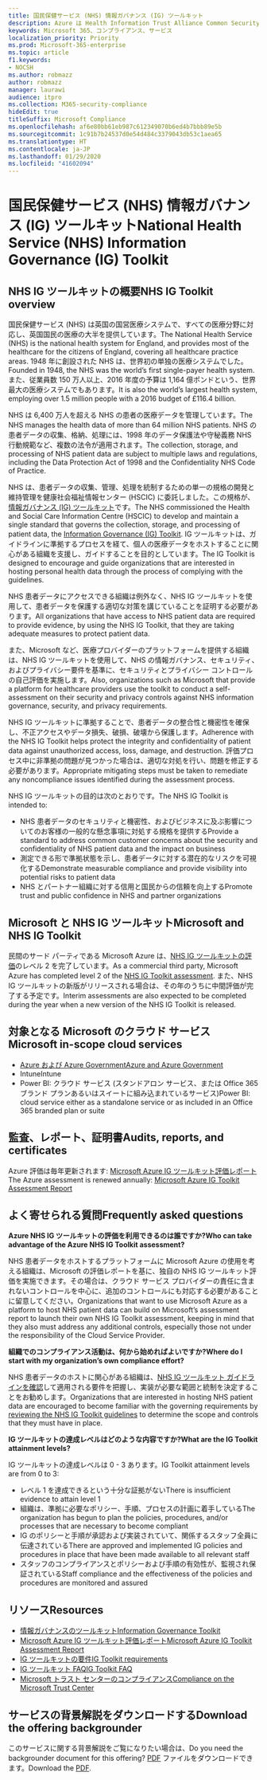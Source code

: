 ```yaml
---
title: 国民保健サービス (NHS) 情報ガバナンス (IG) ツールキット
description: Azure は Health Information Trust Alliance Common Security Framework の認証を取得しています。
keywords: Microsoft 365、コンプライアンス、サービス
localization_priority: Priority
ms.prod: Microsoft-365-enterprise
ms.topic: article
f1.keywords:
- NOCSH
ms.author: robmazz
author: robmazz
manager: laurawi
audience: itpro
ms.collection: M365-security-compliance
hideEdit: true
titleSuffix: Microsoft Compliance
ms.openlocfilehash: af6e80bb61eb987c612349070b6ed4b7bbb89e5b
ms.sourcegitcommit: 1c91b7b24537d0e54d484c3379043db53c1aea65
ms.translationtype: HT
ms.contentlocale: ja-JP
ms.lasthandoff: 01/29/2020
ms.locfileid: "41602094"
---
```

# <a name="national-health-service-nhs-information-governance-ig-toolkit"></a><span data-ttu-id="a0984-104">国民保健サービス (NHS) 情報ガバナンス (IG) ツールキット</span><span class="sxs-lookup"><span data-stu-id="a0984-104">National Health Service (NHS) Information Governance (IG) Toolkit</span></span>

## <a name="nhs-ig-toolkit-overview"></a><span data-ttu-id="a0984-105">NHS IG ツールキットの概要</span><span class="sxs-lookup"><span data-stu-id="a0984-105">NHS IG Toolkit overview</span></span>

<span data-ttu-id="a0984-106">国民保健サービス (NHS) は英国の国営医療システムで、すべての医療分野に対応し、英国国民の医療の大半を提供しています。</span><span class="sxs-lookup"><span data-stu-id="a0984-106">The National Health Service (NHS) is the national health system for England, and provides most of the healthcare for the citizens of England, covering all healthcare practice areas.</span></span> <span data-ttu-id="a0984-107">1948 年に創設された NHS は、世界初の単独の医療システムでした。</span><span class="sxs-lookup"><span data-stu-id="a0984-107">Founded in 1948, the NHS was the world’s first single-payer health system.</span></span> <span data-ttu-id="a0984-108">また、従業員数 150 万人以上、2016 年度の予算は 1,164 億ポンドという、世界最大の医療システムでもあります。</span><span class="sxs-lookup"><span data-stu-id="a0984-108">It is also the world’s largest health system, employing over 1.5 million people with a 2016 budget of £116.4 billion.</span></span>

<span data-ttu-id="a0984-109">NHS は 6,400 万人を超える NHS の患者の医療データを管理しています。</span><span class="sxs-lookup"><span data-stu-id="a0984-109">The NHS manages the health data of more than 64 million NHS patients.</span></span> <span data-ttu-id="a0984-110">NHS の患者データの収集、格納、処理には、1998 年のデータ保護法や守秘義務 NHS 行動規範など、複数の法令が適用されます。</span><span class="sxs-lookup"><span data-stu-id="a0984-110">The collection, storage, and processing of NHS patient data are subject to multiple laws and regulations, including the Data Protection Act of 1998 and the Confidentiality NHS Code of Practice.</span></span>

<span data-ttu-id="a0984-111">NHS は、患者データの収集、管理、処理を統制するための単一の規格の開発と維持管理を健康社会福祉情報センター (HSCIC) に委託しました。この規格が、[情報ガバナンス (IG) ツールキット](https://www.igt.hscic.gov.uk/resources/About%20the%20IG%20Toolkit.pdf)です。</span><span class="sxs-lookup"><span data-stu-id="a0984-111">The NHS commissioned the Health and Social Care Information Centre (HSCIC) to develop and maintain a single standard that governs the collection, storage, and processing of patient data, the [Information Governance (IG) Toolkit](https://www.igt.hscic.gov.uk/resources/About%20the%20IG%20Toolkit.pdf).</span></span> <span data-ttu-id="a0984-112">IG ツールキットは、ガイドラインに準拠するプロセスを経て、個人の医療データをホストすることに関心がある組織を支援し、ガイドすることを目的としています。</span><span class="sxs-lookup"><span data-stu-id="a0984-112">The IG Toolkit is designed to encourage and guide organizations that are interested in hosting personal health data through the process of complying with the guidelines.</span></span>

<span data-ttu-id="a0984-113">NHS 患者データにアクセスできる組織は例外なく、NHS IG ツールキットを使用して、患者データを保護する適切な対策を講じていることを証明する必要があります。</span><span class="sxs-lookup"><span data-stu-id="a0984-113">All organizations that have access to NHS patient data are required to provide evidence, by using the NHS IG Toolkit, that they are taking adequate measures to protect patient data.</span></span>

<span data-ttu-id="a0984-114">また、Microsoft など、医療プロバイダーのプラットフォームを提供する組織は、NHS IG ツールキットを使用して、NHS の情報ガバナンス、セキュリティ、およびプライバシー要件を基準に、セキュリティとプライバシー コントロールの自己評価を実施します。</span><span class="sxs-lookup"><span data-stu-id="a0984-114">Also, organizations such as Microsoft that provide a platform for healthcare providers use the toolkit to conduct a self-assessment on their security and privacy controls against NHS information governance, security, and privacy requirements.</span></span>

<span data-ttu-id="a0984-115">NHS IG ツールキットに準拠することで、患者データの整合性と機密性を確保し、不正アクセスやデータ損失、破損、破壊から保護します。</span><span class="sxs-lookup"><span data-stu-id="a0984-115">Adherence with the NHS IG Toolkit helps protect the integrity and confidentiality of patient data against unauthorized access, loss, damage, and destruction.</span></span> <span data-ttu-id="a0984-116">評価プロセス中に非準拠の問題が見つかった場合は、適切な対処を行い、問題を修正する必要があります。</span><span class="sxs-lookup"><span data-stu-id="a0984-116">Appropriate mitigating steps must be taken to remediate any noncompliance issues identified during the assessment process.</span></span>

<span data-ttu-id="a0984-117">NHS IG ツールキットの目的は次のとおりです。</span><span class="sxs-lookup"><span data-stu-id="a0984-117">The NHS IG Toolkit is intended to:</span></span>

- <span data-ttu-id="a0984-118">NHS 患者データのセキュリティと機密性、およびビジネスに及ぶ影響についてのお客様の一般的な懸念事項に対処する規格を提供する</span><span class="sxs-lookup"><span data-stu-id="a0984-118">Provide a standard to address common customer concerns about the security and confidentiality of NHS patient data and the impact on business</span></span>
- <span data-ttu-id="a0984-119">測定できる形で準拠状態を示し、患者データに対する潜在的なリスクを可視化する</span><span class="sxs-lookup"><span data-stu-id="a0984-119">Demonstrate measurable compliance and provide visibility into potential risks to patient data</span></span>
- <span data-ttu-id="a0984-120">NHS とパートナー組織に対する信用と国民からの信頼を向上する</span><span class="sxs-lookup"><span data-stu-id="a0984-120">Promote trust and public confidence in NHS and partner organizations</span></span>

## <a name="microsoft-and-nhs-ig-toolkit"></a><span data-ttu-id="a0984-121">Microsoft と NHS IG ツールキット</span><span class="sxs-lookup"><span data-stu-id="a0984-121">Microsoft and NHS IG Toolkit</span></span>

<span data-ttu-id="a0984-122">民間のサード パーティである Microsoft Azure は、[NHS IG ツールキットの評価](https://www.igt.hscic.gov.uk/AssessmentReportCriteria.aspx?tk=427399452776248&lnv=3&cb=48ea00e0-c594-4758-8634-f22b6efa0c39&sViewOrgId=50721&sDesc=8JH14)のレベル 2 を完了しています。</span><span class="sxs-lookup"><span data-stu-id="a0984-122">As a commercial third party, Microsoft Azure has completed level 2 of the [NHS IG Toolkit assessment](https://www.igt.hscic.gov.uk/AssessmentReportCriteria.aspx?tk=427399452776248&lnv=3&cb=48ea00e0-c594-4758-8634-f22b6efa0c39&sViewOrgId=50721&sDesc=8JH14).</span></span> <span data-ttu-id="a0984-123">また、NHS IG ツールキットの新版がリリースされる場合は、その年のうちに中間評価が完了する予定です。</span><span class="sxs-lookup"><span data-stu-id="a0984-123">Interim assessments are also expected to be completed during the year when a new version of the NHS IG Toolkit is released.</span></span>

## <a name="microsoft-in-scope-cloud-services"></a><span data-ttu-id="a0984-124">対象となる Microsoft のクラウド サービス</span><span class="sxs-lookup"><span data-stu-id="a0984-124">Microsoft in-scope cloud services</span></span>

- [<span data-ttu-id="a0984-125">Azure および Azure Government</span><span class="sxs-lookup"><span data-stu-id="a0984-125">Azure and Azure Government</span></span>](https://aka.ms/AzureCompliance)
- <span data-ttu-id="a0984-126">Intune</span><span class="sxs-lookup"><span data-stu-id="a0984-126">Intune</span></span>
- <span data-ttu-id="a0984-127">Power BI: クラウド サービス (スタンドアロン サービス、または Office 365 ブランド プランあるいはスイートに組み込まれているサービス)</span><span class="sxs-lookup"><span data-stu-id="a0984-127">Power BI: cloud service either as a standalone service or as included in an Office 365 branded plan or suite</span></span>

## <a name="audits-reports-and-certificates"></a><span data-ttu-id="a0984-128">監査、レポート、証明書</span><span class="sxs-lookup"><span data-stu-id="a0984-128">Audits, reports, and certificates</span></span>

<span data-ttu-id="a0984-129">Azure 評価は毎年更新されます: [Microsoft Azure IG ツールキット評価レポート](https://www.igt.hscic.gov.uk/AssessmentReportCriteria.aspx?tk=427399452776248&lnv=3&cb=48ea00e0-c594-4758-8634-f22b6efa0c39&sViewOrgId=50721&sDesc=8JH14)</span><span class="sxs-lookup"><span data-stu-id="a0984-129">The Azure assessment is renewed annually: [Microsoft Azure IG Toolkit Assessment Report](https://www.igt.hscic.gov.uk/AssessmentReportCriteria.aspx?tk=427399452776248&lnv=3&cb=48ea00e0-c594-4758-8634-f22b6efa0c39&sViewOrgId=50721&sDesc=8JH14)</span></span>

## <a name="frequently-asked-questions"></a><span data-ttu-id="a0984-130">よく寄せられる質問</span><span class="sxs-lookup"><span data-stu-id="a0984-130">Frequently asked questions</span></span>

<span data-ttu-id="a0984-131">**Azure NHS IG ツールキットの評価を利用できるのは誰ですか?**</span><span class="sxs-lookup"><span data-stu-id="a0984-131">**Who can take advantage of the Azure NHS IG Toolkit assessment?**</span></span>

<span data-ttu-id="a0984-132">NHS 患者データをホストするプラットフォームに Microsoft Azure の使用を考える組織は、Microsoft の評価レポートを基に、独自の NHS IG ツールキット評価を実施できます。その場合は、クラウド サービス プロバイダーの責任に含まれないコントロールを中心に、追加のコントロールにも対応する必要があることに留意してください。</span><span class="sxs-lookup"><span data-stu-id="a0984-132">Organizations that want to use Microsoft Azure as a platform to host NHS patient data can build on Microsoft’s assessment report to launch their own NHS IG Toolkit assessment, keeping in mind that they also must address any additional controls, especially those not under the responsibility of the Cloud Service Provider.</span></span>

<span data-ttu-id="a0984-133">**組織でのコンプライアンス活動は、何から始めればよいですか?**</span><span class="sxs-lookup"><span data-stu-id="a0984-133">**Where do I start with my organization’s own compliance effort?**</span></span>

<span data-ttu-id="a0984-134">NHS 患者データのホストに関心がある組織は、[NHS IG ツールキット ガイドラインを確認](https://www.igt.hscic.gov.uk/requirementsorganisation.aspx)して適用される要件を把握し、実装が必要な範囲と統制を決定することをお勧めします。</span><span class="sxs-lookup"><span data-stu-id="a0984-134">Organizations that are interested in hosting NHS patient data are encouraged to become familiar with the governing requirements by [reviewing the NHS IG Toolkit guidelines](https://www.igt.hscic.gov.uk/requirementsorganisation.aspx) to determine the scope and controls that they must have in place.</span></span>

<span data-ttu-id="a0984-135">**IG ツールキットの達成レベルはどのような内容ですか?**</span><span class="sxs-lookup"><span data-stu-id="a0984-135">**What are the IG Toolkit attainment levels?**</span></span>

<span data-ttu-id="a0984-136">IG ツールキットの達成レベルは 0 - 3 あります。</span><span class="sxs-lookup"><span data-stu-id="a0984-136">IG Toolkit attainment levels are from 0 to 3:</span></span>

- <span data-ttu-id="a0984-137">レベル 1 を達成できるという十分な証拠がない</span><span class="sxs-lookup"><span data-stu-id="a0984-137">There is insufficient evidence to attain level 1</span></span>
- <span data-ttu-id="a0984-138">組織は、準拠に必要なポリシー、手順、プロセスの計画に着手している</span><span class="sxs-lookup"><span data-stu-id="a0984-138">The organization has begun to plan the policies, procedures, and/or processes that are necessary to become compliant</span></span>
- <span data-ttu-id="a0984-139">IG のポリシーと手順が承認および実装されていて、関係するスタッフ全員に伝達されている</span><span class="sxs-lookup"><span data-stu-id="a0984-139">There are approved and implemented IG policies and procedures in place that have been made available to all relevant staff</span></span>
- <span data-ttu-id="a0984-140">スタッフのコンプライアンスとポリシーおよび手順の有効性が、監視され保証されている</span><span class="sxs-lookup"><span data-stu-id="a0984-140">Staff compliance and the effectiveness of the policies and procedures are monitored and assured</span></span>

## <a name="resources"></a><span data-ttu-id="a0984-141">リソース</span><span class="sxs-lookup"><span data-stu-id="a0984-141">Resources</span></span>

- [<span data-ttu-id="a0984-142">情報ガバナンスのツールキット</span><span class="sxs-lookup"><span data-stu-id="a0984-142">Information Governance Toolkit</span></span>](https://www.igt.hscic.gov.uk/)
- [<span data-ttu-id="a0984-143">Microsoft Azure IG ツールキット評価レポート</span><span class="sxs-lookup"><span data-stu-id="a0984-143">Microsoft Azure IG Toolkit Assessment Report</span></span>](https://www.igt.hscic.gov.uk/AssessmentReportCriteria.aspx?tk=427399452776248&lnv=3&cb=48ea00e0-c594-4758-8634-f22b6efa0c39&sViewOrgId=50721&sDesc=8JH14)
- [<span data-ttu-id="a0984-144">IG ツールキットの要件</span><span class="sxs-lookup"><span data-stu-id="a0984-144">IG Toolkit requirements</span></span>](https://www.igt.hscic.gov.uk/requirementsorganisation.aspx?tk=427399392327814&cb=5815499d-070a-49e2-ac2e-c70d74d81ddc&lnv=2&clnav=YES)
- [<span data-ttu-id="a0984-145">IG ツールキット FAQ</span><span class="sxs-lookup"><span data-stu-id="a0984-145">IG Toolkit FAQ</span></span>](https://www.igt.hscic.gov.uk/resources/About%20the%20IG%20Toolkit.pdf)
- [<span data-ttu-id="a0984-146">Microsoft トラスト センターのコンプライアンス</span><span class="sxs-lookup"><span data-stu-id="a0984-146">Compliance on the Microsoft Trust Center</span></span>](https://www.microsoft.com/trust-center/compliance/compliance-overview)

## <a name="download-the-offering-backgrounder"></a><span data-ttu-id="a0984-147">サービスの背景解説をダウンロードする</span><span class="sxs-lookup"><span data-stu-id="a0984-147">Download the offering backgrounder</span></span>

<span data-ttu-id="a0984-148">このサービスに関する背景解説をご覧になりたい場合は、</span><span class="sxs-lookup"><span data-stu-id="a0984-148">Do you need the backgrounder document for this offering?</span></span> <span data-ttu-id="a0984-149">[PDF](https://download.microsoft.com/download/7/F/6/7F6EBDDE-F3EF-4225-ACDA-ADCD851430C4/NHS_IG-Compliance.pdf) ファイルをダウンロードできます。</span><span class="sxs-lookup"><span data-stu-id="a0984-149">Download the [PDF](https://download.microsoft.com/download/7/F/6/7F6EBDDE-F3EF-4225-ACDA-ADCD851430C4/NHS_IG-Compliance.pdf).</span></span>
